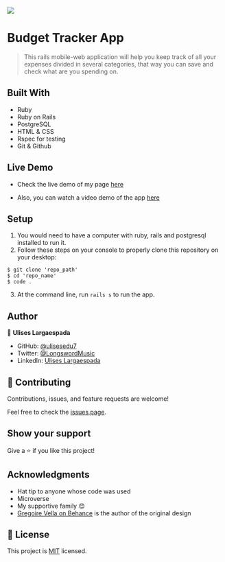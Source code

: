 ![](https://img.shields.io/badge/Microverse-blueviolet)
# Budget Tracker App

> This rails mobile-web application will help you keep track of all your expenses divided in several categories, that way you can save and check what are you spending on. 

## Built With

- Ruby
- Ruby on Rails
- PostgreSQL
- HTML & CSS
- Rspec for testing
- Git & Github

## Live Demo

- Check the live demo of my page [here](https://agile-woodland-68434.herokuapp.com/)

- Also, you can watch a video demo of the app [here](https://www.loom.com/share/329517441bf6463da1981b917892aa86)

## Setup

1. You would need to have a computer with ruby, rails and postgresql installed to run it.
2. Follow these steps on your console to properly clone this repository on your desktop:

```
$ git clone 'repo_path'
$ cd 'repo_name'
$ code .
```

3. At the command line, run `rails s` to run the app.

## Author

👤 **Ulises Largaespada**

- GitHub: [@ulisesedu7](https://github.com/ulisesedu7)
- Twitter: [@LongswordMusic](https://twitter.com/LongswordMusic)
- LinkedIn: [Ulises Largaespada](https://www.linkedin.com/in/ulises-largaespada-45570b1a4/)

## 🤝 Contributing

Contributions, issues, and feature requests are welcome!

Feel free to check the [issues page](../../issues/).

## Show your support

Give a ⭐️ if you like this project!

## Acknowledgments

- Hat tip to anyone whose code was used
- Microverse
- My supportive family 😊
- [Gregoire Vella on Behance](https://www.behance.net/gregoirevella) is the author of the original design

## 📝 License

This project is [MIT](./LICENSE.md) licensed.